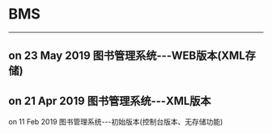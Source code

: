 # BMS
--------------------------
on 23 May 2019
图书管理系统---WEB版本(XML存储)
--------------------------
on 21 Apr 2019
图书管理系统---XML版本
--------------------------
on 11 Feb 2019
图书管理系统---初始版本(控制台版本、无存储功能)
